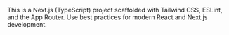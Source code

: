 <!-- Use this file to provide workspace-specific custom instructions to Copilot. For more details, visit https://code.visualstudio.com/docs/copilot/copilot-customization#_use-a-githubcopilotinstructionsmd-file -->

This is a Next.js (TypeScript) project scaffolded with Tailwind CSS, ESLint, and the App Router. Use best practices for modern React and Next.js development.
